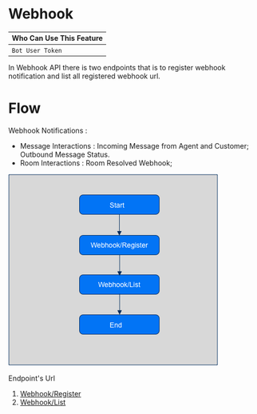 # Webhook

Who Can Use This Feature |
--------- |
`Bot User Token`  |
 

In Webhook API there is two endpoints that is to register webhook notification and list all registered webhook url.

# Flow

Webhook Notifications :
- Message Interactions : Incoming Message from Agent and Customer; Outbound Message Status.
- Room Interactions : Room Resolved Webhook;

![chatbot-flow-webhook](../../assets/images/chatbot-flow-webhook.png "Flow Webhook")

Endpoint's Url

1. [Webhook/Register](../Webhook-API/Message-Interaction.md)
2. [Webhook/List](../Webhook-API/Message-Interaction.md#response)